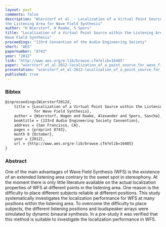 ```yaml
---
layout: post
comments: false
description: "Wierstorf et al. - Localization of a Virtual Point Source within
the Listening Area for Wave Field Synthesis"
author: "H Wierstorf, A Raake, S Spors"
title: "Localization of a Virtual Point Source within the Listening Area for
Wave Field Synthesis"
proceedings: "133rd Convention of the Audio Engineering Society"
short: "AES"
papernumber: "8743"
year: "2012"
link: "http://www.aes.org/e-lib/browse.cfm?elib=16485"
paper: "wierstorf_et_al-2012-localization_of_a_point_source_for_wave_field_synthesis.pdf"
presentation: "wierstorf_et_al-2012-localization_of_a_point_source_for_wave_field_synthesis-presentation.pdf"
published: true
---
```


### Bibtex

```latex
@inproceedings{Wierstorf2012d,
  	title = {Localization of a Virtual Point Source within the Listening Area
             for Wave Field Synthesis},
    author = {Wierstorf, Hagen and Raake, Alexander and Spors, Sascha},
    booktitle = {133rd Audio Engineering Society Convention},
    address = {San Francisco, CA},
    pages = {preprint 8743},
    month 0 {October},
    year = {2012},
    url = {http://www.aes.org/e-lib/browse.cfm?elib=16485}
}
```

### Abstract

One of the main advantages of Wave Field Synthesis (WFS) is the existence of an
extended listening area contrary to the sweet spot in stereophony. At the moment
there is only little literature available on the actual localization properties
of WFS at different points in the listening area.  One reason is the difficulty
to place different subjects reliable at different positions. This study
systematically investigates the localization performance for WFS at many
positions within the listening area. To overcome the difficulty to place
subjects, the different listening positions and loudspeaker arrays were
simulated by dynamic binaural synthesis.  In a pre-study it was verified that
this method is suitable to investigate the localization performance in WFS.
